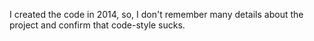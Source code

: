 I created the code in 2014, so, I don't remember many details about the project and confirm that code-style sucks.
